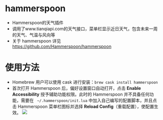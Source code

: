 # hammerspoon
* Hammerspoon的天气插件
* 调用了www.tianqiapi.com的天气接口，菜单栏显示近日天气，包含未来一周的天气、气温与风向等
* 关于 hammerspoon 详见 https://github.com/Hammerspoon/hammerspoon
# 使用方法
* Homebrew 用户可以使用 cask 进行安装：``` brew cask install hammerspoon ```
* 首次打开 Hammerspoon 后，偏好设置窗口自动打开，点击 **Enable Accessibility** 授予辅助功能权限。此时的 Hammerspoon 并不具备任何功能，需要在 ``` ~/.hammerspoon/init.lua``` 中加入自己编写的配置脚本，并且点击 Hammerspoon 菜单栏图标并选择 **Reload Config**（重载配置），使配置生效。
![](https://i.loli.net/2019/04/15/5cb364e8dce69.jpg)
